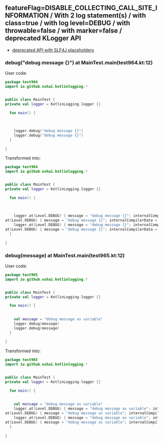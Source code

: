 ## featureFlag=DISABLE_COLLECTING_CALL_SITE_INFORMATION / With 2 log statement(s) / with class=true / with log level=DEBUG / with throwable=false / with marker=false / deprecated KLogger API

* [deprecated API with SLF4J placeholders](deprecated-slf4j-placeholders.md)

###  debug("debug message {}") at MainTest.main(test964.kt:12)

User code:
```kotlin
package test964
import io.github.oshai.kotlinlogging.*


public class MainTest {
private val logger = KotlinLogging.logger {}

  fun main() {
    
    
    
    logger.debug("debug message {}")
    logger.debug("debug message {}")
  }
  
}


```
  
Transformed into:
```kotlin
package test964
import io.github.oshai.kotlinlogging.*


public class MainTest {
private val logger = KotlinLogging.logger {}

  fun main() {
    
    
    
    logger.at(Level.DEBUG) { message = "debug message {}"; internalCompilerData = KLoggingEventBuilder.InternalCompilerData(messageTemplate = "\"debug message {}\"")
at(Level.DEBUG) { message = "debug message {}"; internalCompilerData = KLoggingEventBuilder.InternalCompilerData(messageTemplate = "\"debug message {}\"")
    logger.at(Level.DEBUG) { message = "debug message {}"; internalCompilerData = KLoggingEventBuilder.InternalCompilerData(messageTemplate = "\"debug message {}\"")
at(Level.DEBUG) { message = "debug message {}"; internalCompilerData = KLoggingEventBuilder.InternalCompilerData(messageTemplate = "\"debug message {}\"")
  }
  
}


```

###  debug(message) at MainTest.main(test965.kt:12)

User code:
```kotlin
package test965
import io.github.oshai.kotlinlogging.*


public class MainTest {
private val logger = KotlinLogging.logger {}

  fun main() {
    
    
    val message = "debug message as variable"
    logger.debug(message)
    logger.debug(message)
  }
  
}


```
  
Transformed into:
```kotlin
package test965
import io.github.oshai.kotlinlogging.*


public class MainTest {
private val logger = KotlinLogging.logger {}

  fun main() {
    
    
    val message = "debug message as variable"
    logger.at(Level.DEBUG) { message = "debug message as variable"; internalCompilerData = KLoggingEventBuilder.InternalCompilerData(messageTemplate = "message")
at(Level.DEBUG) { message = "debug message as variable"; internalCompilerData = KLoggingEventBuilder.InternalCompilerData(messageTemplate = "message")
    logger.at(Level.DEBUG) { message = "debug message as variable"; internalCompilerData = KLoggingEventBuilder.InternalCompilerData(messageTemplate = "message")
at(Level.DEBUG) { message = "debug message as variable"; internalCompilerData = KLoggingEventBuilder.InternalCompilerData(messageTemplate = "message")
  }
  
}


```
